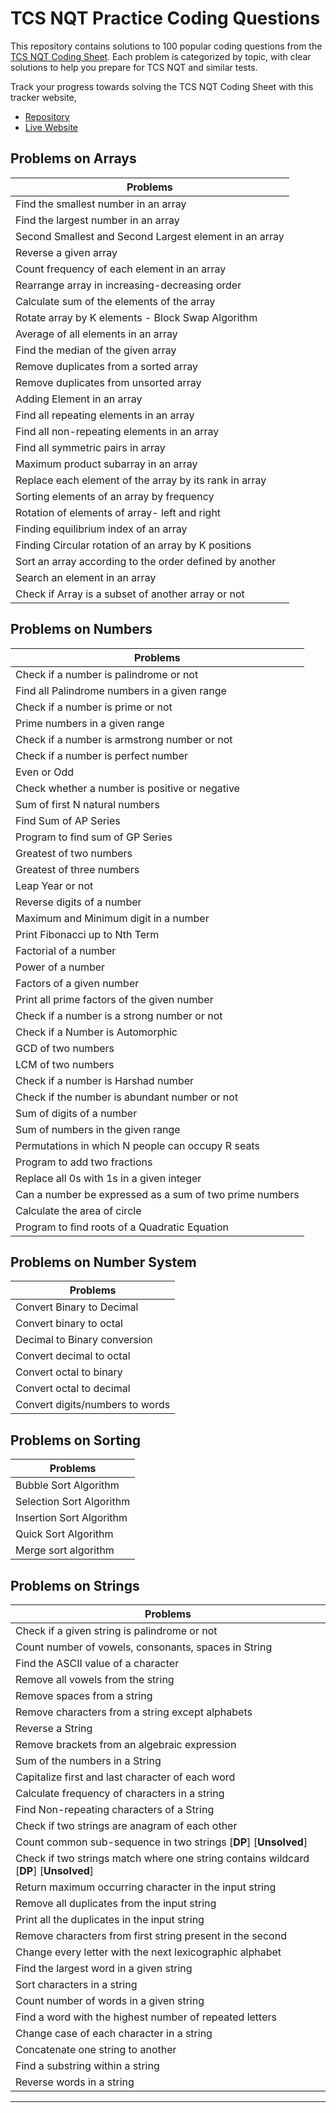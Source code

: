 # TCS NQT Practice Coding Questions

This repository contains solutions to 100 popular coding questions from the [TCS NQT Coding Sheet](https://takeuforward.org/interviews/tcs-nqt-coding-sheet-tcs-coding-questions/). Each problem is categorized by topic, with clear solutions to help you prepare for TCS NQT and similar tests.

Track your progress towards solving the TCS NQT Coding Sheet with this tracker website,

- [Repository](https://github.com/Harshitv21/TCS-NQT-Coding-Sheet-Tracker)
- [Live Website](https://tcs-nqt-coding-sheet-tracker.netlify.app/)

## Problems on Arrays

| Problems                                                |
| ------------------------------------------------------- |
| Find the smallest number in an array                    |
| Find the largest number in an array                     |
| Second Smallest and Second Largest element in an array  |
| Reverse a given array                                   |
| Count frequency of each element in an array             |
| Rearrange array in increasing-decreasing order          |
| Calculate sum of the elements of the array              |
| Rotate array by K elements - Block Swap Algorithm       |
| Average of all elements in an array                     |
| Find the median of the given array                      |
| Remove duplicates from a sorted array                   |
| Remove duplicates from unsorted array                   |
| Adding Element in an array                              |
| Find all repeating elements in an array                 |
| Find all non-repeating elements in an array             |
| Find all symmetric pairs in array                       |
| Maximum product subarray in an array                    |
| Replace each element of the array by its rank in array  |
| Sorting elements of an array by frequency               |
| Rotation of elements of array- left and right           |
| Finding equilibrium index of an array                   |
| Finding Circular rotation of an array by K positions    |
| Sort an array according to the order defined by another |
| Search an element in an array                           |
| Check if Array is a subset of another array or not      |

## Problems on Numbers

| Problems                                                |
| ------------------------------------------------------- |
| Check if a number is palindrome or not                  |
| Find all Palindrome numbers in a given range            |
| Check if a number is prime or not                       |
| Prime numbers in a given range                          |
| Check if a number is armstrong number or not            |
| Check if a number is perfect number                     |
| Even or Odd                                             |
| Check whether a number is positive or negative          |
| Sum of first N natural numbers                          |
| Find Sum of AP Series                                   |
| Program to find sum of GP Series                        |
| Greatest of two numbers                                 |
| Greatest of three numbers                               |
| Leap Year or not                                        |
| Reverse digits of a number                              |
| Maximum and Minimum digit in a number                   |
| Print Fibonacci up to Nth Term                          |
| Factorial of a number                                   |
| Power of a number                                       |
| Factors of a given number                               |
| Print all prime factors of the given number             |
| Check if a number is a strong number or not             |
| Check if a Number is Automorphic                        |
| GCD of two numbers                                      |
| LCM of two numbers                                      |
| Check if a number is Harshad number                     |
| Check if the number is abundant number or not           |
| Sum of digits of a number                               |
| Sum of numbers in the given range                       |
| Permutations in which N people can occupy R seats       |
| Program to add two fractions                            |
| Replace all 0s with 1s in a given integer               |
| Can a number be expressed as a sum of two prime numbers |
| Calculate the area of circle                            |
| Program to find roots of a Quadratic Equation           |

## Problems on Number System

| Problems                        |
| ------------------------------- |
| Convert Binary to Decimal       |
| Convert binary to octal         |
| Decimal to Binary conversion    |
| Convert decimal to octal        |
| Convert octal to binary         |
| Convert octal to decimal        |
| Convert digits/numbers to words |

## Problems on Sorting

| Problems                 |
| ------------------------ |
| Bubble Sort Algorithm    |
| Selection Sort Algorithm |
| Insertion Sort Algorithm |
| Quick Sort Algorithm     |
| Merge sort algorithm     |

## Problems on Strings

| Problems                                                                              |
| ------------------------------------------------------------------------------------- |
| Check if a given string is palindrome or not                                          |
| Count number of vowels, consonants, spaces in String                                  |
| Find the ASCII value of a character                                                   |
| Remove all vowels from the string                                                     |
| Remove spaces from a string                                                           |
| Remove characters from a string except alphabets                                      |
| Reverse a String                                                                      |
| Remove brackets from an algebraic expression                                          |
| Sum of the numbers in a String                                                        |
| Capitalize first and last character of each word                                      |
| Calculate frequency of characters in a string                                         |
| Find Non-repeating characters of a String                                             |
| Check if two strings are anagram of each other                                        |
| Count common sub-sequence in two strings [**DP**] [**Unsolved**]                      |
| Check if two strings match where one string contains wildcard [**DP**] [**Unsolved**] |
| Return maximum occurring character in the input string                                |
| Remove all duplicates from the input string                                           |
| Print all the duplicates in the input string                                          |
| Remove characters from first string present in the second                             |
| Change every letter with the next lexicographic alphabet                              |
| Find the largest word in a given string                                               |
| Sort characters in a string                                                           |
| Count number of words in a given string                                               |
| Find a word with the highest number of repeated letters                               |
| Change case of each character in a string                                             |
| Concatenate one string to another                                                     |
| Find a substring within a string                                                      |
| Reverse words in a string                                                             |

---
